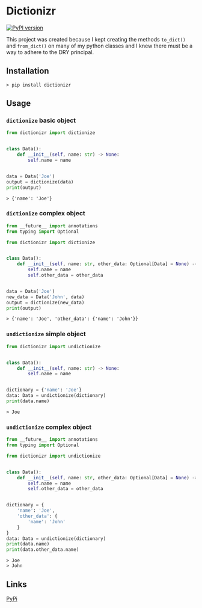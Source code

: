 # Dictionizr

[![PyPI version](https://badge.fury.io/py/dictionizr.svg)](https://badge.fury.io/py/dictionizr)

This project was created because I kept creating the methods `to_dict()` and `from_dict()` on many of my python classes and I knew there must be a way to adhere to the DRY principal.

## Installation
`> pip install dictionizr`

## Usage

### `dictionize` basic object
```python
from dictionizr import dictionize


class Data():
    def __init__(self, name: str) -> None:
        self.name = name


data = Data('Joe')
output = dictionize(data)
print(output)
```
```
> {'name': 'Joe'}
```

### `dictionize` complex object
```python
from __future__ import annotations
from typing import Optional

from dictionizr import dictionize


class Data():
    def __init__(self, name: str, other_data: Optional[Data] = None) -> None:
        self.name = name
        self.other_data = other_data


data = Data('Joe')
new_data = Data('John', data)
output = dictionize(new_data)
print(output)
```
```
> {'name': 'Joe', 'other_data': {'name': 'John'}}
```

### `undictionize` simple object
```python
from dictionizr import undictionize


class Data():
    def __init__(self, name: str) -> None:
        self.name = name


dictionary = {'name': 'Joe'}
data: Data = undictionize(dictionary)
print(data.name)
```
```
> Joe
```

### `undictionize` complex object
```python
from __future__ import annotations
from typing import Optional

from dictionizr import undictionize


class Data():
    def __init__(self, name: str, other_data: Optional[Data] = None) -> None:
        self.name = name
        self.other_data = other_data


dictionary = {
    'name': 'Joe',
    'other_data': {
        'name': 'John'
    }
}
data: Data = undictionize(dictionary)
print(data.name)
print(data.other_data.name)
```
```
> Joe
> John
```

## Links
[PyPi](https://pypi.org/project/dictionizr/)
